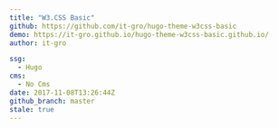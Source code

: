 ```yaml
---
title: "W3.CSS Basic"
github: https://github.com/it-gro/hugo-theme-w3css-basic
demo: https://it-gro.github.io/hugo-theme-w3css-basic.github.io/
author: it-gro

ssg:
  - Hugo
cms:
  - No Cms
date: 2017-11-08T13:26:44Z
github_branch: master
stale: true
---
```


